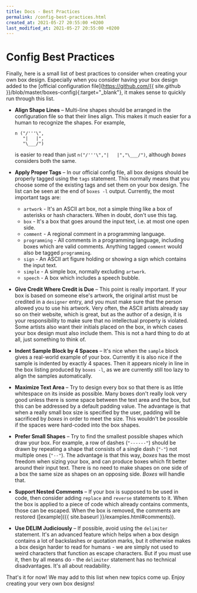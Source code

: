 ```yaml
---
title: Docs - Best Practices
permalink: /config-best-practices.html
created_at: 2021-05-27 20:55:00 +0200
last_modified_at: 2021-05-27 20:55:00 +0200
---
```


# Config Best Practices

Finally, here is a small list of best practices to consider when creating your own box design. Especially when you
consider having your box design added to the [official configuration
file](https://github.com/{{ site.github }}/blob/master/boxes-config){:target="_blank"}, it makes sense to quickly run
through this list.

- **Align Shape Lines** – Multi-line shapes should be arranged in the configuration file so that their lines align.
  This makes it much easier for a human to recognize the shapes. For example,

      n ("/'''\",
         "|   |",
         "\___/")

  is easier to read than just `n("/'''\","|   |","\___/")`, although *boxes* considers both the same.

- **Apply Proper Tags** – In our official config file, all box designs should be properly tagged using the `tags`
  statement. This normally means that you choose some of the existing tags and set them on your box design. The list
  can be seen at the end of `boxes -l` output. Currently, the most important tags are:

  - `artwork` - It's an ASCII art box, not a simple thing like a box of asterisks or hash characters. When in doubt,
    don't use this tag.
  - `box` - It's a box that goes around the input text, i.e. at most one open side.
  - `comment` - A regional comment in a programming language.
  - `programming` - All comments in a programming language, including boxes which are valid comments. Anything tagged
    `comment` would also be tagged `programming`.
  - `sign` - An ASCII art figure holding or showing a sign which contains the input text.
  - `simple` - A simple box, normally excluding `artwork`.
  - `speech` - A box which includes a speech bubble.

- **Give Credit Where Credit is Due** – This point is really important. If your box is based on someone else's artwork,
  the original artist must be credited in a `designer` entry, and you must make sure that the person allowed you to
  use his artwork. Very often, the ASCII artists already say so on their website, which is great, but as the author
  of a design, it is your responsibility to make sure that no intellectual property is violated. Some artists also
  want their initials placed on the box, in which cases your box design must also include them. This is not a hard
  thing to do at all, just something to think of. 

- **Indent Sample Block by 4 Spaces** – It's nice when the `sample` block gives a real-world example of your box.
  Currently it is also nice if the sample is indented by exactly 4&nbsp;spaces. Then it appears nicely in line in the
  box listing produced by `boxes -l`, as we are currently still too lazy to align the samples automatically.

- **Maximize Text Area** – Try to design every box so that there is as little whitespace on its inside as possible.
  Many boxes don't really look very good unless there is some space between the text area and the box, but this can be
  addressed by a default padding value. The advantage is that when a really small box size is specified by the user,
  padding will be sacrificed by *boxes* in order to meet the size. This wouldn't be possible if the spaces were
  hard-coded into the box shapes.

- **Prefer Small Shapes** – Try to find the smallest possible shapes which draw your box. For example, a row of dashes
  (`"------"`) should be drawn by repeating a shape that consists of a single dash (`"-"`) not multiple ones (`"--"`).
  The advantage is that this way, *boxes* has the most freedom when sizing your box, and can produce boxes which
  fit better around their input text. There is no need to make shapes on one side of a box the same size as shapes on
  an opposing side. *Boxes* will handle that.

- **Support Nested Comments** – If your box is supposed to be used in code, then consider adding `replace` and
  `reverse` statements to it. When the box is applied to a piece of code which already contains comments, those
  can be escaped. When the box is removed, the comments are restored
  ([example]({{ site.baseurl }}/examples.html#comments)).

- **Use DELIM Judiciously** – If possible, avoid using the `delimiter` statement. It's an advanced feature which helps
  when a box design contains a lot of backslashes or quotation marks, but it otherwise makes a box design harder to
  read for humans - we are simply not used to weird characters that function as escape characters. But if you must use
  it, then by all means do - the `delimiter` statement has no technical disadvantages. It's all about readability.


That's it for now! We may add to this list when new topics come up. Enjoy creating your very own box designs!
